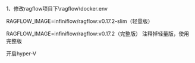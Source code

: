 

1、修改ragflow项目下\ragflow\docker\.env

RAGFLOW_IMAGE=infiniflow/ragflow:v0.17.2-slim（轻量版）

RAGFLOW_IMAGE=infiniflow/ragflow:v0.17.2（完整版）
注释掉轻量版，使用完整版

开启hyper-V
